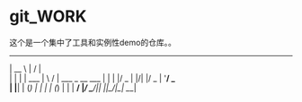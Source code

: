 # git_WORK
这个是一个集中了工具和实例性demo的仓库。。



  _____        __  __                
 |  __ \      |  \/  |               
 | |  | | ___ | \  / | ___  _ __ ___ 
 | |  | |/ _ \| |\/| |/ _ \| '__/ _ \
 | |__| | (_) | |  | | (_) | | |  __/
 |_____/ \___/|_|  |_|\___/|_|  \___|
                                     
                                     

                                     
                                     

                                                     
